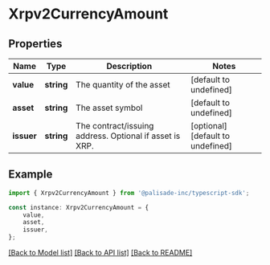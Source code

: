 # Xrpv2CurrencyAmount


## Properties

Name | Type | Description | Notes
------------ | ------------- | ------------- | -------------
**value** | **string** | The quantity of the asset | [default to undefined]
**asset** | **string** | The asset symbol | [default to undefined]
**issuer** | **string** | The contract/issuing address. Optional if asset is XRP. | [optional] [default to undefined]

## Example

```typescript
import { Xrpv2CurrencyAmount } from '@palisade-inc/typescript-sdk';

const instance: Xrpv2CurrencyAmount = {
    value,
    asset,
    issuer,
};
```

[[Back to Model list]](../README.md#documentation-for-models) [[Back to API list]](../README.md#documentation-for-api-endpoints) [[Back to README]](../README.md)
